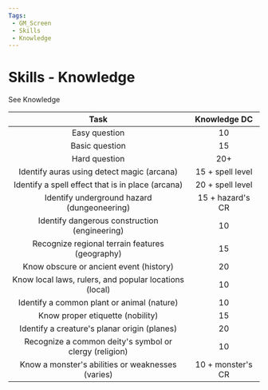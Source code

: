 ```yaml
---
Tags:
 - GM_Screen
 - Skills
 - Knowledge
---
```

# Skills - Knowledge

See Knowledge

|                        **Task**                        | **Knowledge DC**  |
|:------------------------------------------------------:|:-----------------:|
|                     Easy question                      |        10         |
|                     Basic question                     |        15         |
|                     Hard question                      |        20+        |
|       Identify auras using detect magic (arcana)       | 15 + spell level  |
|   Identify a spell effect that is in place (arcana)    | 20 + spell level  |
|      Identify underground hazard (dungeoneering)       | 15 + hazard's CR  |
|     Identify dangerous construction (engineering)      |        10         |
|    Recognize regional terrain features (geography)     |        15         |
|        Know obscure or ancient event (history)         |        20         |
| Know local laws, rulers, and popular locations (local) |        10         |
|       Identify a common plant or animal (nature)       |        10         |
|            Know proper etiquette (nobility)            |        15         |
|      Identify a creature's planar origin (planes)      |        20         |
| Recognize a common deity's symbol or clergy (religion) |        10         |
|   Know a monster's abilities or weaknesses (varies)    | 10 + monster's CR | 
